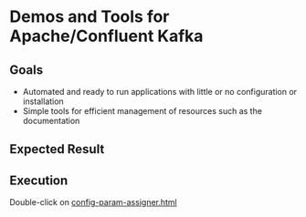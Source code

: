 # Demos and Tools for Apache/Confluent Kafka

## Goals
- Automated and ready to run applications with little or no configuration or installation
- Simple tools for efficient management of resources such as the documentation

## Expected Result
[](screenshot.png)

## Execution
Double-click on [config-param-assigner.html](./config-param-assigner.html)
